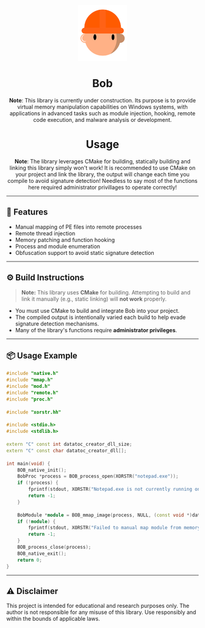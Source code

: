 <div align="center">
	<p align="center">
		<img src="img/logo.png" alt="Bob" width="128"/>
	</p>
	<h1>Bob</h1>
	<p>
		<b>Note</b>: This library is currently under construction. Its purpose is to provide virtual memory manipulation capabilities on Windows systems, with applications in advanced tasks such as module injection, hooking, remote code execution, and malware analysis or development.
	</p>
</div>

<div align="center">
	<h1>Usage</h1>
	<p>
		<b>Note</b>: The library leverages CMake for building, statically building and linking this library simply won't work!
		It is recommended to use CMake on your project and link the library, the output will change each time you compile to avoid signature detection!
		Needless to say most of the functions here required administrator privillages to operate correctly!
	</p>
</div>

---

## 🚀 Features

* Manual mapping of PE files into remote processes
* Remote thread injection
* Memory patching and function hooking
* Process and module enumeration
* Obfuscation support to avoid static signature detection

---

## ⚙️ Build Instructions

> **Note:** This library uses **CMake** for building. Attempting to build and link it manually (e.g., static linking) will **not work** properly.

* You must use CMake to build and integrate Bob into your project.
* The compiled output is intentionally varied each build to help evade signature detection mechanisms.
* Many of the library's functions require **administrator privileges**.

---

## 📦 Usage Example

```cpp
#include "native.h"
#include "mmap.h"
#include "mod.h"
#include "remote.h"
#include "proc.h"

#include "xorstr.hh"

#include <stdio.h>
#include <stdlib.h>

extern "C" const int datatoc_creator_dll_size;
extern "C" const char datatoc_creator_dll[];

int main(void) {
	BOB_native_init();
	BobProc *process = BOB_process_open(XORSTR("notepad.exe"));
	if (!process) {
		fprintf(stdout, XORSTR("Notepad.exe is not currently running on this system...\n"));
		return -1;
	}

	BobModule *module = BOB_mmap_image(process, NULL, (const void *)datatoc_creator_dll, datatoc_creator_dll_size, 0);
	if (!module) {
		fprintf(stdout, XORSTR("Failed to manual map module from memory into process...\n"));
		return -1;
	}
	BOB_process_close(process);
	BOB_native_exit();
	return 0;
}
```

---

## ⚠️ Disclaimer

This project is intended for educational and research purposes only. The author is not responsible for any misuse of this library. Use responsibly and within the bounds of applicable laws.
